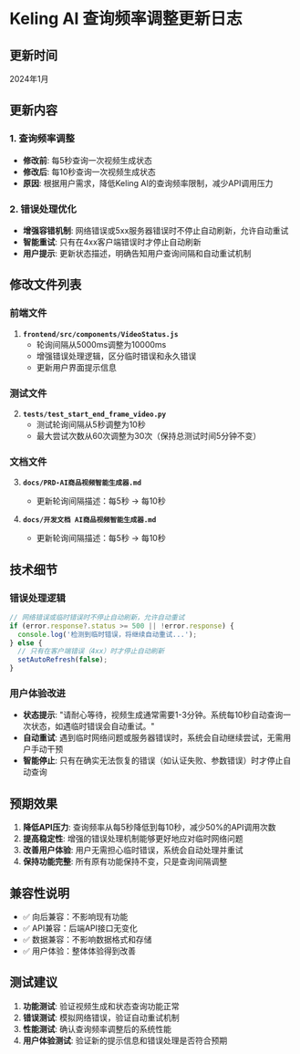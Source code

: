 # Keling AI 查询频率调整更新日志

## 更新时间
2024年1月

## 更新内容

### 1. 查询频率调整
- **修改前**: 每5秒查询一次视频生成状态
- **修改后**: 每10秒查询一次视频生成状态
- **原因**: 根据用户需求，降低Keling AI的查询频率限制，减少API调用压力

### 2. 错误处理优化
- **增强容错机制**: 网络错误或5xx服务器错误时不停止自动刷新，允许自动重试
- **智能重试**: 只有在4xx客户端错误时才停止自动刷新
- **用户提示**: 更新状态描述，明确告知用户查询间隔和自动重试机制

## 修改文件列表

### 前端文件
1. **`frontend/src/components/VideoStatus.js`**
   - 轮询间隔从5000ms调整为10000ms
   - 增强错误处理逻辑，区分临时错误和永久错误
   - 更新用户界面提示信息

### 测试文件
2. **`tests/test_start_end_frame_video.py`**
   - 测试轮询间隔从5秒调整为10秒
   - 最大尝试次数从60次调整为30次（保持总测试时间5分钟不变）

### 文档文件
3. **`docs/PRD-AI商品视频智能生成器.md`**
   - 更新轮询间隔描述：每5秒 → 每10秒

4. **`docs/开发文档 AI商品视频智能生成器.md`**
   - 更新轮询间隔描述：每5秒 → 每10秒

## 技术细节

### 错误处理逻辑
```javascript
// 网络错误或临时错误时不停止自动刷新，允许自动重试
if (error.response?.status >= 500 || !error.response) {
  console.log('检测到临时错误，将继续自动重试...');
} else {
  // 只有在客户端错误（4xx）时才停止自动刷新
  setAutoRefresh(false);
}
```

### 用户体验改进
- **状态提示**: "请耐心等待，视频生成通常需要1-3分钟。系统每10秒自动查询一次状态，如遇临时错误会自动重试。"
- **自动重试**: 遇到临时网络问题或服务器错误时，系统会自动继续尝试，无需用户手动干预
- **智能停止**: 只有在确实无法恢复的错误（如认证失败、参数错误）时才停止自动查询

## 预期效果

1. **降低API压力**: 查询频率从每5秒降低到每10秒，减少50%的API调用次数
2. **提高稳定性**: 增强的错误处理机制能够更好地应对临时网络问题
3. **改善用户体验**: 用户无需担心临时错误，系统会自动处理并重试
4. **保持功能完整**: 所有原有功能保持不变，只是查询间隔调整

## 兼容性说明

- ✅ 向后兼容：不影响现有功能
- ✅ API兼容：后端API接口无变化
- ✅ 数据兼容：不影响数据格式和存储
- ✅ 用户体验：整体体验得到改善

## 测试建议

1. **功能测试**: 验证视频生成和状态查询功能正常
2. **错误测试**: 模拟网络错误，验证自动重试机制
3. **性能测试**: 确认查询频率调整后的系统性能
4. **用户体验测试**: 验证新的提示信息和错误处理是否符合预期